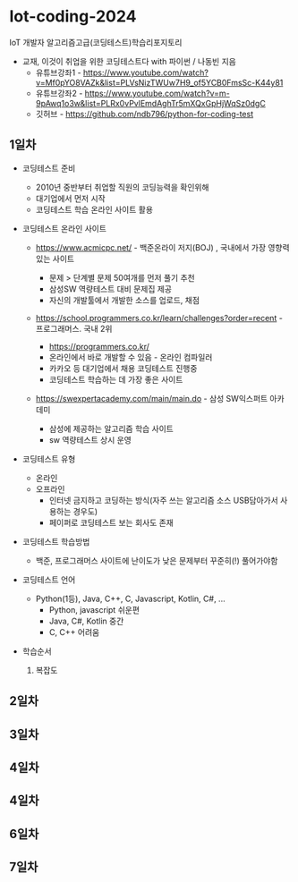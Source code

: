 # Iot-coding-2024
IoT 개발자 알고리즘고급(코딩테스트)학습리포지토리

- 교재, 이것이 취업을 위한 코딩테스트다 with 파이썬 / 나동빈 지음
    - 유튜브강좌1 - https://www.youtube.com/watch?v=Mf0pYO8VAZk&list=PLVsNizTWUw7H9_of5YCB0FmsSc-K44y81
    - 유튜브강좌2 - https://www.youtube.com/watch?v=m-9pAwq1o3w&list=PLRx0vPvlEmdAghTr5mXQxGpHjWqSz0dgC
    - 깃허브 - https://github.com/ndb796/python-for-coding-test

## 1일차
- 코딩테스트 준비
    - 2010년 중반부터 취업할 직원의 코딩능력을 확인위해
    - 대기업에서 먼저 시작
    - 코딩테스트 학습 온라인 사이트 활용

- 코딩테스트 온라인 사이트
    - https://www.acmicpc.net/ - 백준온라이 저지(BOJ) , 국내에서 가장 영향력있는 사이트
        - 문제 > 단계별 문제 50여개를 먼저 풀기 추천
        - 삼성SW 역량테스트 대비 문제집 제공
        - 자신의 개발툴에서 개발한 소스를 업로드, 채점

    - https://school.programmers.co.kr/learn/challenges?order=recent - 프로그래머스. 국내 2위
        - https://programmers.co.kr/
        - 온라인에서 바로 개발할 수 있음 - 온라인 컴파일러
        - 카카오 등 대기업에서 채용 코딩테스트 진행중
        - 코딩테스트 학습하는 데 가장 좋은 사이트
    - https://swexpertacademy.com/main/main.do - 삼성 SW익스퍼트 아카데미
        - 삼성에 제공하는 알고리즘 학습 사이트
        - sw 역량테스트 상시 운영

- 코딩테스트 유형
    - 온라인
    - 오프라인
        - 인터넷 금지하고 코딩하는 방식(자주 쓰는 알고리즘 소스 USB담아가서 사용하는 경우도)
        - 페이퍼로 코딩테스트 보는 회사도 존재

- 코딩테스트 학습방법
    - 백준, 프로그래머스 사이트에 난이도가 낮은 문제부터 꾸준히(!) 풀어가야함

- 코딩테스트 언어
    - Python(1등), Java, C++, C, Javascript, Kotlin, C#, ...
        - Python, javascript 쉬운편
        - Java, C#, Kotlin 중간
        - C, C++ 어려움

- 학습순서
    1. 복잡도
    
## 2일차

## 3일차

## 4일차

## 4일차

## 6일차

## 7일차